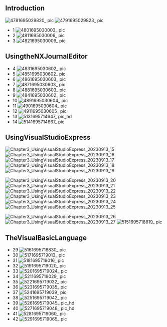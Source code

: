 ## Introduction
![4781695029820_ pic](https://github.com/ChenxingWang93/Using-NX-Open-to-Improve-Workflows/assets/31954987/b91c8416-e863-4742-afbf-8f0a922200c4)
![4791695029823_ pic](https://github.com/ChenxingWang93/Using-NX-Open-to-Improve-Workflows/assets/31954987/2d78d618-6352-41ab-9227-d0c23ef2727c)
- 1
![4801695030003_ pic](https://github.com/ChenxingWang93/Using-NX-Open-to-Improve-Workflows/assets/31954987/8caae2f5-3f6a-4610-9940-ecded9979d46)
- 2
![4811695030006_ pic](https://github.com/ChenxingWang93/Using-NX-Open-to-Improve-Workflows/assets/31954987/048526f6-12df-4653-8694-f7e362c2c3f8)
- 3
![4821695030009_ pic](https://github.com/ChenxingWang93/Using-NX-Open-to-Improve-Workflows/assets/31954987/1b9c2ec5-2805-4883-bdff-b17381f51df1)

## UsingtheNXJournalEditor
- 4
![4831695030602_ pic](https://github.com/ChenxingWang93/Using-NX-Open-to-Improve-Workflows/assets/31954987/9851fd9d-658f-4032-9113-d85d22d5027f)
- 5
![4851695030602_ pic](https://github.com/ChenxingWang93/Using-NX-Open-to-Improve-Workflows/assets/31954987/05f32edd-2ad3-4740-8869-ae9d0dfbcdd9)
- 6
![4861695030603_ pic](https://github.com/ChenxingWang93/Using-NX-Open-to-Improve-Workflows/assets/31954987/5ff5cf66-65c3-468a-9b10-b8bd2094dba9)
- 7
![4871695030603_ pic](https://github.com/ChenxingWang93/Using-NX-Open-to-Improve-Workflows/assets/31954987/a3340f2c-7114-4852-802c-5ff149ea1a87)
- 8 
![4881695030603_ pic](https://github.com/ChenxingWang93/Using-NX-Open-to-Improve-Workflows/assets/31954987/d07434c5-6835-4d35-81c5-816119b6082f)
- 9
![4841695030602_ pic](https://github.com/ChenxingWang93/Using-NX-Open-to-Improve-Workflows/assets/31954987/e5a377c2-da68-4932-8106-aac0059bcbb4)
- 10
![4891695030604_ pic](https://github.com/ChenxingWang93/Using-NX-Open-to-Improve-Workflows/assets/31954987/31e69ddf-b330-4f18-853f-477ec6a93c65)
- 11
![4901695030604_ pic](https://github.com/ChenxingWang93/Using-NX-Open-to-Improve-Workflows/assets/31954987/681f9b30-fc90-4c7a-b637-c3ce54426374)
- 12
![4911695030605_ pic](https://github.com/ChenxingWang93/Using-NX-Open-to-Improve-Workflows/assets/31954987/f1da57a0-7046-46c7-8abe-7684470b5ea6)
- 13
![5131695714647_ pic_hd](https://github.com/ChenxingWang93/Using-NX-Open-to-Improve-Workflows/assets/31954987/2d161aed-841b-4dc4-a48a-d4acfa66a5ea)
- 14
![5141695714667_ pic](https://github.com/ChenxingWang93/Using-NX-Open-to-Improve-Workflows/assets/31954987/542b0d38-6ded-4721-a4b4-abe43a9edae8)


## UsingVisualStudioExpress
![Chapter3_UsingVisualStudioExpress_20230913_15](https://github.com/ChenxingWang93/Using-NX-Open-to-Improve-Workflows/assets/31954987/db08a71a-9167-4824-b65c-ce22d6dc29e1)
![Chapter3_UsingVisualStudioExpress_20230913_16](https://github.com/ChenxingWang93/Using-NX-Open-to-Improve-Workflows/assets/31954987/61ec940f-debb-4518-a2c8-64816eaadae7)
![Chapter3_UsingVisualStudioExpress_20230913_17](https://github.com/ChenxingWang93/Using-NX-Open-to-Improve-Workflows/assets/31954987/f74d1ad9-77b0-4329-a1e5-4416b1df40eb)
![Chapter3_UsingVisualStudioExpress_20230913_18](https://github.com/ChenxingWang93/Using-NX-Open-to-Improve-Workflows/assets/31954987/a763305b-0b28-47fb-b3d5-9109243e0265)
![Chapter3_UsingVisualStudioExpress_20230913_19](https://github.com/ChenxingWang93/Using-NX-Open-to-Improve-Workflows/assets/31954987/4b1d6746-f9e6-4ef6-84ab-53571564d76c)

![Chapter3_UsingVisualStudioExpress_20230913_20](https://github.com/ChenxingWang93/Using-NX-Open-to-Improve-Workflows/assets/31954987/0884c6f1-506d-45c1-b5aa-511eb07f994f)
![Chapter3_UsingVisualStudioExpress_20230913_21](https://github.com/ChenxingWang93/Using-NX-Open-to-Improve-Workflows/assets/31954987/db6131c1-a317-4454-8176-7c41bd19b2c3)
![Chapter3_UsingVisualStudioExpress_20230913_22](https://github.com/ChenxingWang93/Using-NX-Open-to-Improve-Workflows/assets/31954987/fe372858-2e24-4650-932f-982190bed3a7)
![Chapter3_UsingVisualStudioExpress_20230913_23](https://github.com/ChenxingWang93/Using-NX-Open-to-Improve-Workflows/assets/31954987/6a21ea76-a658-4714-a6e5-2ba0bfe0ae84)
![Chapter3_UsingVisualStudioExpress_20230913_24](https://github.com/ChenxingWang93/Using-NX-Open-to-Improve-Workflows/assets/31954987/81a23eb1-7452-4d40-bd37-79892a1f2226)
![Chapter3_UsingVisualStudioExpress_20230913_25](https://github.com/ChenxingWang93/Using-NX-Open-to-Improve-Workflows/assets/31954987/29cac710-53a1-4049-b910-5790fcf34ace)

![Chapter3_UsingVisualStudioExpress_20230913_26](https://github.com/ChenxingWang93/Using-NX-Open-to-Improve-Workflows/assets/31954987/726bd693-b507-4ea2-b10a-729c9e05d2d6)
![Chapter3_UsingVisualStudioExpress_20230913_27](https://github.com/ChenxingWang93/Using-NX-Open-to-Improve-Workflows/assets/31954987/4fcbddb9-7eb7-4937-9b60-20860dbe54e6)
![5151695718819_ pic](https://github.com/ChenxingWang93/Using-NX-Open-to-Improve-Workflows/assets/31954987/6a1078a9-3dd8-4f03-9756-ffa289b51cbf)

## TheVisualBasicLanguage
- 29
![5161695718830_ pic](https://github.com/ChenxingWang93/Using-NX-Open-to-Improve-Workflows/assets/31954987/6de7f571-d98a-48fd-aaea-42a28a99eb2d)
- 30
![5171695719013_ pic](https://github.com/ChenxingWang93/Using-NX-Open-to-Improve-Workflows/assets/31954987/2a2f0538-b9cb-4478-bfca-62f1974d8964)
- 31
![5181695719016_ pic](https://github.com/ChenxingWang93/Using-NX-Open-to-Improve-Workflows/assets/31954987/c17dbf5f-d319-408f-b60d-9f8337324cb3)
- 32
![5191695719020_ pic](https://github.com/ChenxingWang93/Using-NX-Open-to-Improve-Workflows/assets/31954987/9d2cf485-83cb-412d-8723-d00345c21818)
- 33
![5201695719024_ pic](https://github.com/ChenxingWang93/Using-NX-Open-to-Improve-Workflows/assets/31954987/d58bee58-1441-42ed-83bd-945859b58db1)
- 34
![5211695719029_ pic](https://github.com/ChenxingWang93/Using-NX-Open-to-Improve-Workflows/assets/31954987/b9fa771a-d40f-46d4-ad4e-aaa5ef4ff9f8)
- 35
![5221695719032_ pic](https://github.com/ChenxingWang93/Using-NX-Open-to-Improve-Workflows/assets/31954987/420ca2a7-08b1-49f3-9861-8b22c611b7ba)
- 36
![5231695719035_ pic](https://github.com/ChenxingWang93/Using-NX-Open-to-Improve-Workflows/assets/31954987/bf4b9c62-6bd0-4348-a81d-ac1a72d189ec)
- 37
![5241695719039_ pic](https://github.com/ChenxingWang93/Using-NX-Open-to-Improve-Workflows/assets/31954987/96c7b26d-2f51-47d9-9ae5-03a23c1cbc47)
- 38
![5251695719042_ pic](https://github.com/ChenxingWang93/Using-NX-Open-to-Improve-Workflows/assets/31954987/7c871e7b-93b6-453c-8d93-16a1f87306eb)
- 39
![5261695719045_ pic_hd](https://github.com/ChenxingWang93/Using-NX-Open-to-Improve-Workflows/assets/31954987/64c2f84d-4afb-4974-af24-007660ba0c08)
- 40
![5271695719048_ pic_hd](https://github.com/ChenxingWang93/Using-NX-Open-to-Improve-Workflows/assets/31954987/7b80dcbe-dea6-47f8-8a9d-1fa8a5af11cf)
- 41
![5281695719060_ pic](https://github.com/ChenxingWang93/Using-NX-Open-to-Improve-Workflows/assets/31954987/632e7620-9afb-4032-9f38-1b0f402353fe)
- 42
![5291695719065_ pic](https://github.com/ChenxingWang93/Using-NX-Open-to-Improve-Workflows/assets/31954987/90d373e1-8329-45c8-9fa4-22fdc408ddd5)



